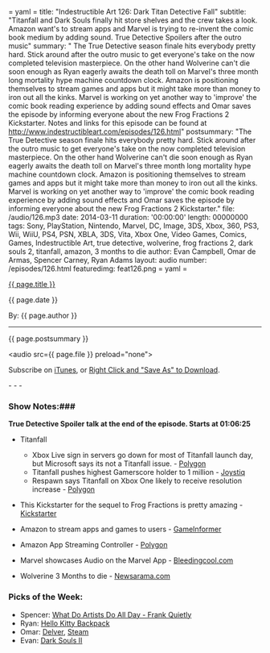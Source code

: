 = yaml =
title: "Indestructible Art 126:  Dark Titan Detective Fall"
subtitle: "Titanfall and Dark Souls finally hit store shelves and the crew takes a look. Amazon want's to stream apps and Marvel is trying to re-invent the comic book medium by adding sound. True Detective Spoilers after the outro music"
summary: " The True Detective season finale hits everybody pretty hard. Stick around after the outro music to get everyone's take on the now completed television masterpiece. On the other hand Wolverine can't die soon enough as Ryan eagerly awaits the death toll on Marvel's three month long mortality hype machine countdown clock. Amazon is positioning themselves to stream games and apps but it might take more than money to iron out all the kinks. Marvel is working on yet another way to 'improve' the comic book reading experience by adding sound effects and Omar saves the episode by informing everyone about the new Frog Fractions 2 Kickstarter. Notes and links for this episode can be found at http://www.indestructibleart.com/episodes/126.html"
postsummary: "The True Detective season finale hits everybody pretty hard. Stick around after the outro music to get everyone's take on the now completed television masterpiece. On the other hand Wolverine can't die soon enough as Ryan eagerly awaits the death toll on Marvel's three month long mortality hype machine countdown clock. Amazon is positioning themselves to stream games and apps but it might take more than money to iron out all the kinks. Marvel is working on yet another way to 'improve' the comic book reading experience by adding sound effects and Omar saves the episode by informing everyone about the new Frog Fractions 2 Kickstarter."
file: /audio/126.mp3
date: 2014-03-11
duration: '00:00:00'
length: 00000000
tags: Sony, PlayStation, Nintendo, Marvel, DC, Image, 3DS, Xbox, 360, PS3, Wii, WiiU, PS4, PSN, XBLA, 3DS, Vita, Xbox One, Video Games, Comics, Games, Indestructible Art, true detective, wolverine, frog fractions 2, dark souls 2, titanfall, amazon, 3 months to die
author: Evan Campbell, Omar de Armas, Spencer Carney, Ryan Adams
layout: audio
number: /episodes/126.html
featuredimg: feat126.png
= yaml =

<a href="{{ page.url }}" class='postTitleLink'><p class='postTitle'>{{ page.title }}</p></a>
<p class='postPublished'>{{ page.date }}</p>
<p class='postAuthor'>By: {{ page.author }}</p>
<hr>

<p class='podcastSummary'>{{ page.postsummary }}</p>

<audio src={{ page.file }} preload="none"></audio>
<p class='subLinks'>Subscribe on <a href='http://bit.ly/iapodcast'>iTunes</a>, or <a href={{ page.file }}>Right Click and "Save As" to Download</a>.</p>
- - -

### Show Notes:###

**True Detective Spoiler talk at the end of the episode. Starts at 01:06:25**

* Titanfall
    * Xbox Live sign in servers go down for most of Titanfall launch day, but Microsoft says its not a Titanfall issue. - [Polygon](http://www.polygon.com/2014/3/11/5497772/xbox-live-users-experiencing-sign-in-problems-not-a-titanfall-issue)
    * Titanfall pushes highest Gamerscore holder to 1 million - [Joystiq](http://www.joystiq.com/2014/03/13/titanfall-pushes-guinness-world-record-holder-to-1-000-000-gamer/)
    * Respawn says Titanfall on Xbox One likely to receive resolution increase - [Polygon](http://www.polygon.com/2014/3/10/5490978/titanfall-on-xbox-one-likely-to-get-resolution-increase-respawn-says)

* This Kickstarter for the sequel to Frog Fractions is pretty amazing - [Kickstarter](https://www.kickstarter.com/projects/475057068/frog-fractions-2)

* Amazon to stream apps and games to users - [GameInformer](http://www.gameinformer.com/b/news/archive/2014/03/13/amazon-to-stream-applications-and-games-to-desktop-and-mobile.aspx)

* Amazon App Streaming Controller - [Polygon](http://www.polygon.com/2014/3/14/5508060/amazon-controller-video-game-photos)

*  Marvel showcases Audio on the Marvel App -
[Bleedingcool.com](http://www.bleedingcool.com/2014/03/09/marvel-to-integrate-digital-services-into-one-app/)

*  Wolverine 3 Months to die - [Newsarama.com](http://www.newsarama.com/20575-wolverine-has-3-months-to-die-in-new-storyline.html)

### Picks of the Week: ###
* Spencer: [What Do Artists Do All Day - Frank Quietly](http://www.youtube.com/watch?v=5IKI4ggCYoA)
* Ryan: [Hello Kitty Backpack](http://www.amazon.com/Backpack-Hello-Kitty-Black-School/dp/B00DBFPP10/ref=sr_1_4?ie=UTF8&qid=1395103775&sr=8-4&keywords=hello+kitty+back+pack)
* Omar: [Delver](http://www.delvergame.com/), [Steam](http://store.steampowered.com/app/249630)
* Evan: [Dark Souls II](http://www.amazon.com/Dark-Souls-Collectors-Edition-PlayStation-3/dp/B00F6YD2FK/ref=sr_1_1?ie=UTF8&qid=1395103677&sr=8-1&keywords=dark+souls+2)

